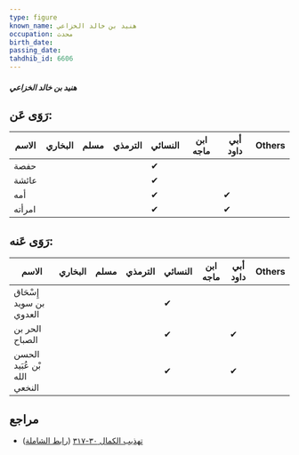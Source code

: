 ```yaml
---
type: figure
known_name: هنيد بن خالد الخزاعي
occupation: محدث
birth_date:
passing_date:
tahdhib_id: 6606
---
```

##### هنيد بن خالد الخزاعي

## رَوَى عَن:
| الاسم  | البخاري | مسلم | الترمذي | النسائي | ابن ماجه | أبي داود | Others |
| ------ | ------- | ---- | ------- | ------- | -------- | -------- | ------ |
| حفصة   |         |      |         | ✔       |          |          |        |
| عائشة  |         |      |         | ✔       |          |          |        |
| أمه    |         |      |         | ✔       |          | ✔        |        |
| امرأته |         |      |         | ✔       |          | ✔        |        |
## رَوَى عَنه:
| الاسم                        | البخاري | مسلم | الترمذي | النسائي | ابن ماجه | أبي داود | Others |
| ---------------------------- | ------- | ---- | ------- | ------- | -------- | -------- | ------ |
| إِسْحَاق بن سويد العدوي      |         |      |         | ✔       |          |          |        |
| الحر بن الصباح               |         |      |         | ✔       |          | ✔        |        |
| الحسن بْن عُبَيد الله النخعي |         |      |         | ✔       |          | ✔        |        |
## مراجع
- [تهذيب الكمال ٣٠-٣١٧](obsidian://open?vault=Tahdhib-al-Kamal&file=Figures/٦٦٠٦-هنيد%20بن%20خالد%20الخزاعي) ([رابط الشاملة](https://shamela.ws/book/3722/16383))